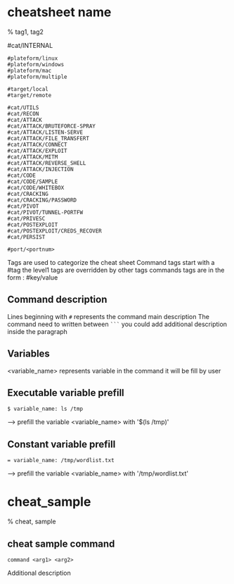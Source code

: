 # cheatsheet name

% tag1, tag2

#cat/INTERNAL

```
#plateform/linux
#plateform/windows
#plateform/mac
#plateform/multiple

#target/local 
#target/remote

#cat/UTILS
#cat/RECON
#cat/ATTACK
#cat/ATTACK/BRUTEFORCE-SPRAY
#cat/ATTACK/LISTEN-SERVE
#cat/ATTACK/FILE_TRANSFERT
#cat/ATTACK/CONNECT
#cat/ATTACK/EXPLOIT
#cat/ATTACK/MITM
#cat/ATTACK/REVERSE_SHELL
#cat/ATTACK/INJECTION
#cat/CODE
#cat/CODE/SAMPLE
#cat/CODE/WHITEBOX
#cat/CRACKING
#cat/CRACKING/PASSWORD
#cat/PIVOT
#cat/PIVOT/TUNNEL-PORTFW
#cat/PRIVESC
#cat/POSTEXPLOIT
#cat/POSTEXPLOIT/CREDS_RECOVER
#cat/PERSIST

#port/<portnum>
```

Tags are used to categorize the cheat sheet
Command tags start with a #tag the level1 tags are overridden by other tags commands tags are in the form : #key/value

## Command description
Lines beginning with `#` represents the command main description
The command need to written between ` ``` `
you could add additional description inside the paragraph

## Variables
<variable_name> represents variable in the command it will be fill by user

## Executable variable prefill
```
$ variable_name: ls /tmp
```
--> prefill the variable <variable_name> with '$(ls /tmp)'

## Constant variable prefill
```
= variable_name: /tmp/wordlist.txt
```
--> prefill the variable <variable_name> with '/tmp/wordlist.txt'

# cheat_sample

% cheat, sample

## cheat sample command
```
command <arg1> <arg2>
```

Additional description